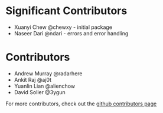 # Significant Contributors #

* Xuanyi Chew @chewxy - initial package
* Naseer Dari @ndari - errors and error handling

# Contributors


* Andrew Murray @radarhere
* Ankit Raj @aj0t
* Yuanlin Lian @alienchow
* David Soller @3ygun



For more contributors, check out the [github contributors page](https://github.com/chewxy/gorgonia/graphs/contributors)
